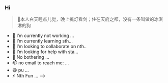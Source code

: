 ### Hi 


> 👋本人白天睡点儿觉，晚上挑灯看剑；住在天府之都，没有一条叫做的冰淇淋的狗

- 🔭 I’m currently not working ...
- 🌱 I’m currently learning sth...
- 👯 I’m looking to collaborate on nth..
- 🤔 I’m looking for help with sta...
- 💬 No bothering ...
- 📫 no email to reach me: ...
- 😄 pu ...
- ⚡ Nth Fun ...
-->



<!--
**Soo-3/soo-3** is a ✨ _special_ ✨ repository because its `README.md` (this file) appears on your GitHub profile.

Here are some ideas to get you started:

- 🔭 I’m currently working on ...
- 🌱 I’m currently learning ...
- 👯 I’m looking to collaborate on ...
- 🤔 I’m looking for help with ...
- 💬 Ask me about ...
- 📫 How to reach me: ...
- 😄 Pronouns: ...
- ⚡ Fun fact: ...
-->
